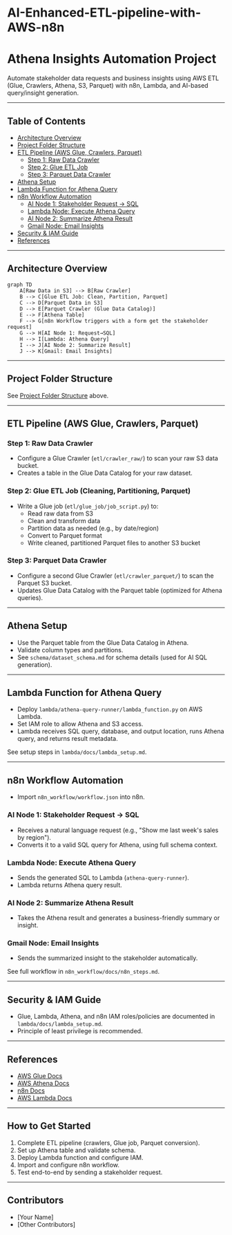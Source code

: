 # AI-Enhanced-ETL-pipeline-with-AWS-n8n

# Athena Insights Automation Project

Automate stakeholder data requests and business insights using AWS ETL (Glue, Crawlers, Athena, S3, Parquet) with n8n, Lambda, and AI-based query/insight generation.

---

## Table of Contents

- [Architecture Overview](#architecture-overview)
- [Project Folder Structure](#project-folder-structure)
- [ETL Pipeline (AWS Glue, Crawlers, Parquet)](#etl-pipeline-aws-glue-crawlers-parquet)
    - [Step 1: Raw Data Crawler](#step-1-raw-data-crawler)
    - [Step 2: Glue ETL Job](#step-2-glue-etl-job)
    - [Step 3: Parquet Data Crawler](#step-3-parquet-data-crawler)
- [Athena Setup](#athena-setup)
- [Lambda Function for Athena Query](#lambda-function-for-athena-query)
- [n8n Workflow Automation](#n8n-workflow-automation)
    - [AI Node 1: Stakeholder Request → SQL](#ai-node-1-stakeholder-request--sql)
    - [Lambda Node: Execute Athena Query](#lambda-node-execute-athena-query)
    - [AI Node 2: Summarize Athena Result](#ai-node-2-summarize-athena-result)
    - [Gmail Node: Email Insights](#gmail-node-email-insights)
- [Security & IAM Guide](#security--iam-guide)
- [References](#references)

---

## Architecture Overview

```mermaid
graph TD
    A[Raw Data in S3] --> B[Raw Crawler]
    B --> C[Glue ETL Job: Clean, Partition, Parquet]
    C --> D[Parquet Data in S3]
    D --> E[Parquet Crawler (Glue Data Catalog)]
    E --> F[Athena Table]
    F --> G[n8n Workflow triggers with a form get the stakeholder request]
    G --> H[AI Node 1: Request→SQL]
    H --> I[Lambda: Athena Query]
    I --> J[AI Node 2: Summarize Result]
    J --> K[Gmail: Email Insights]
```

---

## Project Folder Structure

See [Project Folder Structure](#project-folder-structure) above.

---

## ETL Pipeline (AWS Glue, Crawlers, Parquet)

### Step 1: Raw Data Crawler

- Configure a Glue Crawler (`etl/crawler_raw/`) to scan your raw S3 data bucket.
- Creates a table in the Glue Data Catalog for your raw dataset.

### Step 2: Glue ETL Job (Cleaning, Partitioning, Parquet)

- Write a Glue job (`etl/glue_job/job_script.py`) to:
    - Read raw data from S3
    - Clean and transform data
    - Partition data as needed (e.g., by date/region)
    - Convert to Parquet format
    - Write cleaned, partitioned Parquet files to another S3 bucket

### Step 3: Parquet Data Crawler

- Configure a second Glue Crawler (`etl/crawler_parquet/`) to scan the Parquet S3 bucket.
- Updates Glue Data Catalog with the Parquet table (optimized for Athena queries).

---

## Athena Setup

- Use the Parquet table from the Glue Data Catalog in Athena.
- Validate column types and partitions.
- See `schema/dataset_schema.md` for schema details (used for AI SQL generation).

---

## Lambda Function for Athena Query

- Deploy `lambda/athena-query-runner/lambda_function.py` on AWS Lambda.
- Set IAM role to allow Athena and S3 access.
- Lambda receives SQL query, database, and output location, runs Athena query, and returns result metadata.

See setup steps in `lambda/docs/lambda_setup.md`.

---

## n8n Workflow Automation

- Import `n8n_workflow/workflow.json` into n8n.

### AI Node 1: Stakeholder Request → SQL

- Receives a natural language request (e.g., "Show me last week's sales by region").
- Converts it to a valid SQL query for Athena, using full schema context.

### Lambda Node: Execute Athena Query

- Sends the generated SQL to Lambda (`athena-query-runner`).
- Lambda returns Athena query result.

### AI Node 2: Summarize Athena Result

- Takes the Athena result and generates a business-friendly summary or insight.

### Gmail Node: Email Insights

- Sends the summarized insight to the stakeholder automatically.

See full workflow in `n8n_workflow/docs/n8n_steps.md`.

---

## Security & IAM Guide

- Glue, Lambda, Athena, and n8n IAM roles/policies are documented in `lambda/docs/lambda_setup.md`.
- Principle of least privilege is recommended.

---

## References

- [AWS Glue Docs](https://docs.aws.amazon.com/glue/latest/dg/what-is-glue.html)
- [AWS Athena Docs](https://docs.aws.amazon.com/athena/latest/ug/what-is.html)
- [n8n Docs](https://docs.n8n.io/)
- [AWS Lambda Docs](https://docs.aws.amazon.com/lambda/latest/dg/welcome.html)

---

## How to Get Started

1. Complete ETL pipeline (crawlers, Glue job, Parquet conversion).
2. Set up Athena table and validate schema.
3. Deploy Lambda function and configure IAM.
4. Import and configure n8n workflow.
5. Test end-to-end by sending a stakeholder request.

---

## Contributors

- [Your Name]
- [Other Contributors]
